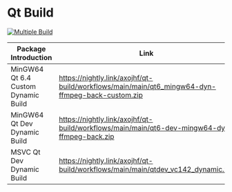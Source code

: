 # Qt Build
[![Multiple Build](https://github.com/axojhf/qt-build/actions/workflows/main.yml/badge.svg)](https://github.com/axojhf/qt-build/actions/workflows/main.yml)

| Package Introduction                | Link                                                         |
| ----------------------------------- | ------------------------------------------------------------ |
| MinGW64 Qt 6.4 Custom Dynamic Build | https://nightly.link/axojhf/qt-build/workflows/main/main/qt6_mingw64-dyn-ffmpeg-back-custom.zip |
| MinGW64 Qt Dev Dynamic Build        | https://nightly.link/axojhf/qt-build/workflows/main/main/qt6-dev-mingw64-dyn-ffmpeg-back.zip |
| MSVC Qt Dev Dynamic Build           | https://nightly.link/axojhf/qt-build/workflows/main/main/qtdev_vc142_dynamic.zip |
